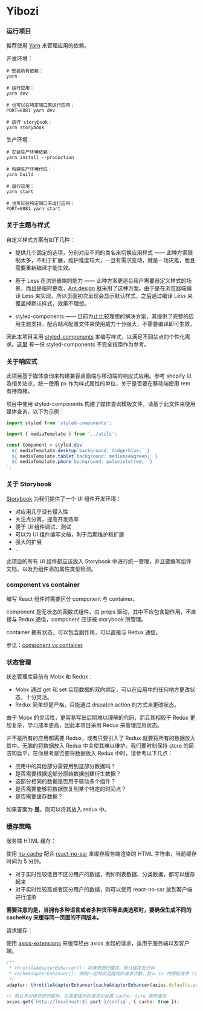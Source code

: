 # Yibozi

### 运行项目
推荐使用 [Yarn](https://yarnpkg.com/zh-Hans/) 来管理应用的依赖。

开发环境：

```shell
# 安装所有依赖：
yarn

# 运行应用：
yarn dev

# 也可以在特定端口来运行应用：
PORT=8081 yarn dev

# 运行 storybook：
yarn storybook
```

生产环境：

```shell
# 安装生产环境依赖：
yarn install --production

# 构建生产环境代码：
yarn build

# 运行应用：
yarn start

# 也可以在特定端口来运行应用：
PORT=8081 yarn start
```

### 关于主题与样式

自定义样式方案有如下几种：

* 提供几个固定的选项，分别对应不同的类名来切换应用样式 —— 此种方案限制太多，不利于扩展，维护难度较大，一旦有需求变动，就是一场灾难，而且需要重新编译才能生效。

* 基于 Less 在浏览器端的能力 —— 此种方案更适合用户需要自定义样式的场景，而且是临时更改，[Ant.design](https://ant.design/) 就采用了这种方案。由于是在浏览器端编译 Less 来实现，所以页面初次呈现会显示默认样式，之后通过编译 Less 来覆盖掉默认样式，效果不理想。

* styled-components —— 目前为止比较理想的解决方案，其提供了完整的应用主题支持，配合站点配置文件来使用威力十分强大，不需要编译即可生效。

因此本项目采用 [styled-components](https://github.com/styled-components/styled-components) 来编写样式，以满足不同站点的个性化需求。[这里](https://gist.github.com/Feel-Joy/a1f608134128abb7547963b4b6208335) 有一份 styled-components 不完全指南作为参考。

### 关于响应式

此项目基于媒体查询来构建兼容桌面端与移动端的响应式应用。参考 shopify 以及相关站点，统一使用 px 作为样式属性的单位，关于是否要在移动端使用 rem 有待商榷。

项目中使用 styled-components 构建了媒体查询模板文件，请基于此文件来使用媒体查询，以下为示例：

```js
import styled from 'styled-components';

import { mediaTemplate } from '../utils';

const Component = styled.div`
  ${ mediaTemplate.desktop`background: dodgerblue;` }
  ${ mediaTemplate.tablet`background: mediumseagreen;` }
  ${ mediaTemplate.phone`background: palevioletred;` }
`;
```



### 关于 Storybook
[Storybook](https://github.com/storybooks/storybook) 为我们提供了一个 UI 组件开发环境：
* 对应用几乎没有侵入性
* 关注点分离，提高开发效率
* 便于 UI 组件调试、测试
* 可以为 UI 组件编写文档，利于后期维护和扩展
* 强大的扩展
* ...

此项目的所有 UI 组件都应该放入 Storybook 中进行统一管理，并且要编写组件文档，以及为组件添加属性类型检测。

### component vs container

编写 React 组件时需要区分 component 与 container。

component 是无状态的函数式组件，由 props 驱动，其中不应包含副作用，不直接与 Redux 通信，component 应该被 storybook 所管理。

container 拥有状态，可以包含副作用，可以直接与 Redux 通信。

参见：[component vs container](https://github.com/reduxjs/redux/issues/756#issuecomment-141683834)

### 状态管理

状态管理库目前有 Mobx 和 Redux：

* Mobx 通过 get 和 set 实现数据的双向绑定，可以在应用中的任何地方更改状态，十分灵活。
* Redux 简单却更严格，只能通过 dispatch action 的方式来更改状态。

由于 Mobx 的灵活性，更容易写出后期难以理解的代码，而且其相较于 Redux 更加复杂，学习成本更高，因此本项目采用 Redux 来管理应用状态。

并不是所有的应用都需要 Redux，或者只要引入了 Redux 就要将所有的数据放入其中。无脑的将数据放入 Redux 中会使其难以维护。我们要时刻保持 store 的简洁和扁平，在你思考是否要将数据放入 Redux 中时，请参考以下几点：

* 应用中的其他部分需要用到这部分数据吗？
* 是否需要根据这部分原始数据创建衍生数据？
* 这部分相同的数据是否用于驱动多个组件？
* 是否需要能够将数据恢复到某个特定的时间点？
* 是否需要缓存数据？

如果答案为 **是**，则可以将其放入 redux 中。

### 缓存策略

服务端 HTML 缓存：

使用 [lru-cache](https://github.com/isaacs/node-lru-cache) 配合 [react-no-ssr](https://github.com/kadirahq/react-no-ssr) 来缓存服务端渲染的 HTML 字符串，当前缓存时间为 5 分钟。

* 对于实时性较低且不区分用户的数据，例如列表数据、分类数据，都可以缓存起来
* 对于实时性较高或者区分用户的数据，则可以使用 react-no-ssr 放到客户端进行渲染

**需要注意的是，当拥有多种语言或者多种货币等此类选项时，要确保生成不同的 cacheKey 来缓存同一页面的不同版本。**

请求缓存：

使用 [axios-extensions](https://github.com/kuitos/axios-extensions) 来缓存经由 axios 发起的请求，适用于服务端以及客户端。

```js
/**
 * throttleAdapterEnhancer(): 将请求进行缓存，默认缓存五分钟
 * cacheAdapterEnhancer(): 限制一定时间范围内的请求次数，默认 1s 内限制请求 1次
 */
adapter: throttleAdapterEnhancer(cacheAdapterEnhancer(axios.defaults.adapter, { enabledByDefault: false }))

// 默认不对请求进行缓存，在需要缓存的请求中设置 cache: ture 即可缓存
axios.get(`http://localhost:${ port }/config`, { cache: true });
```
